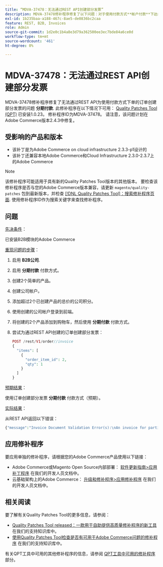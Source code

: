 ```yaml
---
title: “MDVA-37478：无法通过REST API创建部分发票”
description: MDVA-37478修补程序修复了以下问题：对于使用付款方式**帐户付款**下达的订单，您无法通过REST API创建部分发票。 安装[Quality Patches Tool (QPT)](https://devdocs.magento.com/guides/v2.4/comp-mgr/patching.html#mqp) 1.0.23后，即可使用此修补程序。 修补程序ID为MDVA-37478。 请注意，该问题计划在Adobe Commerce版本2.4.3中修复。
exl-id: 1b235baa-a188-467c-8ae5-de0836bc2caa
feature: REST, B2B, Invoices
role: Admin
source-git-commit: 1d2e0c1b4a8e3d79a362500ee3ec7bde84a6ce0d
workflow-type: tm+mt
source-wordcount: '461'
ht-degree: 0%

---
```


# MDVA-37478：无法通过REST API创建部分发票

MDVA-37478修补程序修复了无法通过REST API为使用付款方式下单的订单创建部分发票的问题 **分期付款**. 此修补程序在以下情况下可用： [Quality Patches Tool (QPT)](https://devdocs.magento.com/guides/v2.4/comp-mgr/patching.html#mqp) 已安装1.0.23。 修补程序ID为MDVA-37478。 请注意，该问题计划在Adobe Commerce版本2.4.3中修复。

## 受影响的产品和版本

* 该补丁是为Adobe Commerce on cloud infrastructure 2.3.3-p1设计的
* 该补丁还兼容本地Adobe Commerce和Cloud Infrastructure 2.3.0-2.3.7上的Adobe Commerce

>[!NOTE]
>
>该修补程序可能适用于具有新的Quality Patches Tool版本的其他版本。 要检查该修补程序是否与您的Adobe Commerce版本兼容，请更新 `magento/quality-patches` 包到最新版本，并检查 [[!DNL Quality Patches Tool]：搜索修补程序页面](https://devdocs.magento.com/quality-patches/tool.html#patch-grid). 使用修补程序ID作为搜索关键字来查找修补程序。

## 问题

<u>先决条件</u>：

已安装B2B模块的Adobe Commerce

<u>重现问题的步骤</u>：

1. 启用 **B2B公司**.
1. 启用 **分期付款** 付款方式。
1. 创建2个简单的产品。
1. 创建公司帐户。
1. 添加超过2个已创建产品的总价的公司积分。
1. 使用创建的公司帐户登录到前端。
1. 将创建的2个产品添加到购物车，然后使用 **分期付款** 付款方式。
1. 尝试为通过REST API创建的订单创建部分发票：

   ```php
   POST /rest/V1/order//invoice
   {
     "items": [
       {
         "order_item_id": 2,
         "qty": 1
       }
     ]
   }
   ```

<u>预期结果</u>：

使用订单创建部分发票 **分期付款** 付款方式（预期）。

<u>实际结果</u>：

从REST API返回以下错误：

```php
{"message":"Invoice Document Validation Error(s):\nAn invoice for partial quantities cannot be issued for this order. To continue, change the specified quantity to the full quantity."}
```

## 应用修补程序

要应用单独的修补程序，请根据您的Adobe Commerce产品使用以下链接：

* Adobe Commerce或Magento Open Source内部部署： [软件更新指南>应用补丁程序](https://devdocs.magento.com/guides/v2.4/comp-mgr/patching/mqp.html) 在我们的开发人员文档中。
* 云基础架构上的Adobe Commerce： [升级和修补程序>应用修补程序](https://devdocs.magento.com/cloud/project/project-patch.html) 在我们的开发人员文档中。

## 相关阅读

要了解有关Quality Patches Tool的更多信息，请参阅：

* [Quality Patches Tool released：一款用于自助提供高质量修补程序的新工具](/help/announcements/adobe-commerce-announcements/magento-quality-patches-released-new-tool-to-self-serve-quality-patches.md) 在我们的支持知识库中。
* [使用Quality Patches Tool检查是否有可用于Adobe Commerce问题的修补程序](/help/support-tools/patches-available-in-qpt-tool/check-patch-for-magento-issue-with-magento-quality-patches.md) 在我们的支持知识库中。

有关QPT工具中可用的其他修补程序的信息，请参阅 [QPT工具中可用的修补程序](https://support.magento.com/hc/en-us/sections/360010506631-Patches-available-in-QPT-tool-) 部分。
